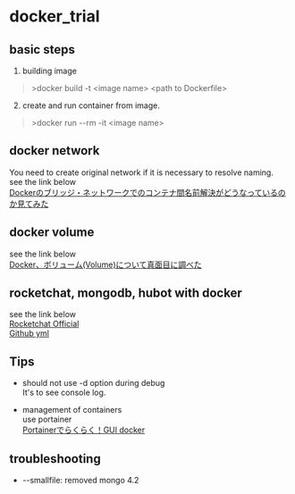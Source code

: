 # docker_trial
## basic steps
1. building image
> \>docker build -t \<image name\> \<path to Dockerfile\>
2. create and run container from image. 
> \>docker run --rm -it \<image name\>

## docker network
You need to create original network if it is necessary to resolve naming.  
see the link below  
[Dockerのブリッジ・ネットワークでのコンテナ間名前解決がどうなっているのか見てみた](https://qiita.com/tsukapah/items/677b1f5c89dcbe520344)

## docker volume
see the link below  
[Docker、ボリューム(Volume)について真面目に調べた](https://qiita.com/gounx2/items/23b0dc8b8b95cc629f32)

## rocketchat, mongodb, hubot with docker
see the link below  
[Rocketchat Official](https://rocket.chat/docs/installation/docker-containers/docker-compose/)  
[Github yml](https://github.com/RocketChat/Rocket.Chat/blob/develop/docker-compose.yml)

## Tips
- should not use \-d option during debug  
It's to see console log.

- management of containers  
use portainer  
[Portainerでらくらく！GUI docker](https://bbsakura.github.io/posts/begginers-guide-to-gui-docker/)

## troubleshooting
- \--smallfile: removed mongo 4.2
